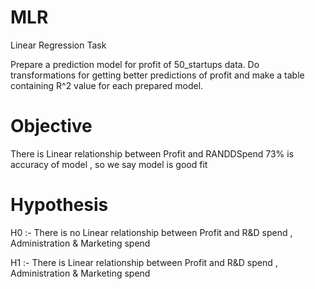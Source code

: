 # MLR
Linear Regression Task

Prepare a prediction model for profit of 50_startups data. Do transformations for getting better predictions of profit and make a table containing R^2 value for each prepared model.

# Objective

There is Linear relationship between Profit and RANDDSpend
73% is accuracy of model , so we say model is good fit

# Hypothesis

H0 :- There is no Linear relationship between Profit and R&D spend , Administration & Marketing spend

                                 
H1 :- There is Linear relationship between Profit and R&D spend , Administration & Marketing spend
